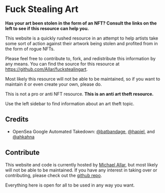 # Fuck Stealing Art

**Has your art been stolen in the form of an NFT? Consult the links on the left to see if this resource can help you.**

This website is a quickly rushed resource in an attempt to help artists take some sort of action against their artwork being stolen and profited from in the form of rogue NFTs.

Please feel free to contribute to, fork, and redistribute this information by any means. You can find the source for this resource at https://github.com/Allar/fuckstealingart.

Most likely this resource will not be able to be maintained, so if you want to maintain it or even create your own, please do.

This is not a pro or anti NFT resource. **This is an anti art theft resource.**

Use the left sidebar to find information about an art theft topic.

## Credits

* OpenSea Google Automated Takedown: [@batbandage](https://twitter.com/batbandage), [@hapiel](https://twitter.com/Hapiel), and [@ahkahna](https://twitter.com/Ahkahna)

## Contribute

This website and code is currently hosted by [Michael Allar](https://twitter.com/michaelallar), but most likely will not be able to be maintained. If you have any interest in taking over or contributing, please check out the [github repo](https://github.com/allar/fuckstealingart).

Everything here is open for all to be used in any way you want.

